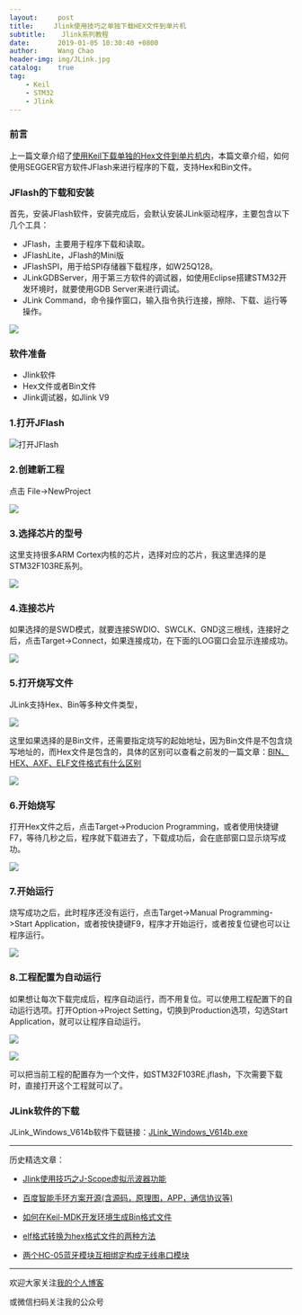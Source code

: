 ```yaml
---
layout:     post
title:     Jlink使用技巧之单独下载HEX文件到单片机
subtitle:	 Jlink系列教程
date:       2019-01-05 10:30:40 +0800
author:     Wang Chao
header-img: img/JLink.jpg
catalog:    true
tag:
    - Keil
    - STM32
    - Jlink
---
```


### 前言

上一篇文章介绍了[使用Keil下载单独的Hex文件到单片机内](https://mp.weixin.qq.com/s?__biz=MzUzNzk2NTMxMw==&mid=2247483795&idx=1&sn=591064b0bafc0ab4ba1097d1d2c4f3f3&chksm=fadfa7fdcda82eeb1f4b55e9dbb9f5704634492b2e1344664bf7a713aa85e144abfc2048b511&token=1936031160&lang=zh_CN#rd")，本篇文章介绍，如何使用SEGGER官方软件JFlash来进行程序的下载，支持Hex和Bin文件。

### JFlash的下载和安装

首先，安装JFlash软件，安装完成后，会默认安装JLink驱动程序，主要包含以下几个工具：

- JFlash，主要用于程序下载和读取。
- JFlashLite，JFlash的Mini版
- JFlashSPI，用于给SPI存储器下载程序，如W25Q128。
- JLinkGDBServer，用于第三方软件的调试器，如使用Eclipse搭建STM32开发环境时，就要使用GDB Server来进行调试。
- JLink Command，命令操作窗口，输入指令执行连接，擦除、下载、运行等操作。

![](https://wcc-blog.oss-cn-beijing.aliyuncs.com/img/Jlink02-01.jpg)

### 软件准备

- Jlink软件
- Hex文件或者Bin文件
- Jlink调试器，如Jlink V9

### 1.打开JFlash

![打开JFlash](https://wcc-blog.oss-cn-beijing.aliyuncs.com/img/Jlink02-02.jpg)

### 2.创建新工程

点击 File->NewProject

![](https://wcc-blog.oss-cn-beijing.aliyuncs.com/img/Jlink02-03.jpg)

### 3.选择芯片的型号

这里支持很多ARM Cortex内核的芯片，选择对应的芯片，我这里选择的是STM32F103RE系列。

![](https://wcc-blog.oss-cn-beijing.aliyuncs.com/img/Jlink02-04.jpg)

### 4.连接芯片

如果选择的是SWD模式，就要连接SWDIO、SWCLK、GND这三根线，连接好之后，点击Target->Connect，如果连接成功，在下面的LOG窗口会显示连接成功。

![](https://wcc-blog.oss-cn-beijing.aliyuncs.com/img/Jlink02-05.jpg)

### 5.打开烧写文件

JLink支持Hex、Bin等多种文件类型，

![](https://wcc-blog.oss-cn-beijing.aliyuncs.com/img/Jlink02-06.jpg)

这里如果选择的是Bin文件，还需要指定烧写的起始地址，因为Bin文件是不包含烧写地址的，而Hex文件是包含的，具体的区别可以查看之前发的一篇文章：[BIN、HEX、AXF、ELF文件格式有什么区别](https://mp.weixin.qq.com/s?__biz=MzUzNzk2NTMxMw==&mid=2247483671&idx=2&sn=e59ee5d6ea3098937bed342cd1c773e0&chksm=fadfa779cda82e6f72b5fbc52d7e6aeda25abf061763bb38655e13611301cde2a5f75dd72dbd#rd")

![](https://wcc-blog.oss-cn-beijing.aliyuncs.com/img/Jlink02-09.jpg)

### 6.开始烧写

打开Hex文件之后，点击Target->Producion Programming，或者使用快捷键F7，等待几秒之后，程序就下载进去了，下载成功后，会在底部窗口显示烧写成功。

![](https://wcc-blog.oss-cn-beijing.aliyuncs.com/img/Jlink02-07.jpg)

### 7.开始运行

烧写成功之后，此时程序还没有运行，点击Target->Manual Programming->Start Application，或者按快捷键F9，程序才开始运行，或者按复位键也可以让程序运行。

![](https://wcc-blog.oss-cn-beijing.aliyuncs.com/img/Jlink02-08.jpg)


### 8.工程配置为自动运行

如果想让每次下载完成后，程序自动运行，而不用复位。可以使用工程配置下的自动运行选项。打开Option->Project Setting，切换到Production选项，勾选Start Application，就可以让程序自动运行。

![](https://wcc-blog.oss-cn-beijing.aliyuncs.com/img/Jlink02-10.jpg)

![](https://wcc-blog.oss-cn-beijing.aliyuncs.com/img/Jlink02-11.jpg)

可以把当前工程的配置存为一个文件，如STM32F103RE.jflash，下次需要下载时，直接打开这个工程就可以了。

### JLink软件的下载

JLink_Windows_V614b软件下载链接：[JLink_Windows_V614b.exe](https://wcc-blog.oss-cn-beijing.aliyuncs.com/BlogFile/JLink_Windows_V614b.exe)

---

历史精选文章：

- [Jlink使用技巧之J-Scope虚拟示波器功能](https://mp.weixin.qq.com/s?__biz=MzUzNzk2NTMxMw==&mid=2247483680&idx=1&sn=882e829f182219eb9293d9e010567748&chksm=fadfa74ecda82e58c1455db594d23d3cc121dfe019099cff3f7f297d4cb2459493d940e4b45c#rd)

- [百度智能手环方案开源(含源码，原理图，APP，通信协议等)](https://mp.weixin.qq.com/s?__biz=MzUzNzk2NTMxMw==&mid=2247483787&idx=1&sn=a4d478dd46dfcf94a0c8f1f369062df8&chksm=fadfa7e5cda82ef3c9320aeba5d3e6e6d60dc32d80c570f5412198ec289bfec9e50a4814c8cf&token=1936031160&lang=zh_CN#rd)

- [如何在Keil-MDK开发环境生成Bin格式文件](https://mp.weixin.qq.com/s?__biz=MzUzNzk2NTMxMw==&mid=2247483671&idx=1&sn=20422bf86fd8b58b58be47f2bae8819a&chksm=fadfa779cda82e6f9747c00d2f2ac763eb503f8d46b768c89a5c53a8bda6eb255deded727823&token=855879741&lang=zh_CN#rd)

- [elf格式转换为hex格式文件的两种方法](https://mp.weixin.qq.com/s?__biz=MzUzNzk2NTMxMw==&mid=2247483759&idx=1&sn=eb7ee69807d7c0091f95bc4a98f1ce71&chksm=fadfa701cda82e1748e5005f3726df66027170f82ea8cdfcae9e5f3207ced11d6ab02735a536#rd)

- [两个HC-05蓝牙模块互相绑定构成无线串口模块](https://mp.weixin.qq.com/s?__biz=MzUzNzk2NTMxMw==&mid=2247483709&idx=1&sn=2d5ab85d2cd48ee139d1af056a7019b6&chksm=fadfa753cda82e455883f0958515a139fcf7eb14b8e3da02bb30bf04d260ad6728ad3300c039#rd)

----

欢迎大家关注[我的个人博客](http://www.wangchaochao.top/)

或微信扫码关注我的公众号
